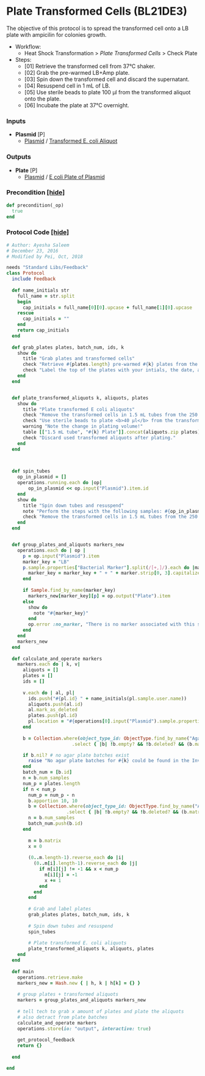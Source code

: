 # Plate Transformed Cells (BL21DE3)

The objective of this protocol is to spread the transformed cell onto a LB plate with ampicilin for colonies growth.

- Workflow:
  - Heat Shock Transformation > *Plate Transformed Cells* > Check Plate
- Steps:
  - [01] Retrieve the transformed cell from 37°C shaker.
  - [02] Grab the pre-warmed LB+Amp plate.
  - [03] Spin down the transformed cell and discard the supernatant.
  - [04] Resuspend cell in 1 mL of LB.
  - [05] Use sterile beads to plate 100 µl from the transformed aliquot onto the plate. 
  - [06] Incubate the plate at 37°C overnight.
### Inputs


- **Plasmid** [P]  
  - <a href='#' onclick='easy_select("Sample Types", "Plasmid")'>Plasmid</a> / <a href='#' onclick='easy_select("Containers", "Transformed E. coli Aliquot")'>Transformed E. coli Aliquot</a>



### Outputs


- **Plate** [P]  
  - <a href='#' onclick='easy_select("Sample Types", "Plasmid")'>Plasmid</a> / <a href='#' onclick='easy_select("Containers", "E coli Plate of Plasmid")'>E coli Plate of Plasmid</a>

### Precondition <a href='#' id='precondition'>[hide]</a>
```ruby
def precondition(_op)
  true
end
```

### Protocol Code <a href='#' id='protocol'>[hide]</a>
```ruby
# Author: Ayesha Saleem
# December 23, 2016
# Modified by Pei, Oct, 2018

needs "Standard Libs/Feedback"
class Protocol
  include Feedback
  
  def name_initials str
    full_name = str.split
    begin
      cap_initials = full_name[0][0].upcase + full_name[1][0].upcase
    rescue
      cap_initials = ""
    end
    return cap_initials
  end
  
  def grab_plates plates, batch_num, ids, k
    show do
      title "Grab plates and transformed cells"
      check "Retrieve #{plates.length} pre-warmed #{k} plates from the still incubator."
      check "Label the top of the plates with your intials, the date, and the following ids: #{ids.join(", ")}"
    end
  end


  def plate_transformed_aliquots k, aliquots, plates
    show do 
      title "Plate transformed E coli aliquots"
      check "Remove the transformed cells in 1.5 mL tubes from the 250 mL flask in the 37°C incubator."
      check "Use sterile beads to plate <b>40 µl</b> from the transformed aliquots (1.5 mL tubes) onto the plates, following the table below."
      warning "Note the change in plating volume!"
      table [["1.5 mL tube", "#{k} Plate"]].concat(aliquots.zip plates)
      check "Discard used transformed aliquots after plating."
    end
  end

  

  def spin_tubes 
    op_in_plasmid = []
    operations.running.each do |op|
        op_in_plasmid << op.input("Plasmid").item.id
    end
    show do
      title "Spin down tubes and resuspend"
      note "Perform the steps with the following samples: #{op_in_plasmid.to_sentence}."
      check "Remove the transformed cells in 1.5 mL tubes from the 250 mL flask in the 37°C incubator."
    end
  end


  def group_plates_and_aliquots markers_new
    operations.each do | op | 
      p = op.input("Plasmid").item
      marker_key = "LB"
      p.sample.properties["Bacterial Marker"].split(/[+,]/).each do |marker|
        marker_key = marker_key + " + " + marker.strip[0, 3].capitalize
      end
      
      if Sample.find_by_name(marker_key)
        markers_new[marker_key][p] = op.output("Plate").item
      else
        show do 
          note "#{marker_key}"
        end
        op.error :no_marker, "There is no marker associated with this sample, so we can't plate it. Please input a marker."
      end
    end
    markers_new
  end  
  
  def calculate_and_operate markers
    markers.each do | k, v| 
      aliquots = []
      plates = []
      ids = []
        
      v.each do | al, pl|
        ids.push("#{pl.id} " + name_initials(pl.sample.user.name))
        aliquots.push(al.id)
        al.mark_as_deleted
        plates.push(pl.id)
        pl.location = "#{operations[0].input("Plasmid").sample.properties["Transformation Temperature"].to_i} C incubator"
      end
        
      b = Collection.where(object_type_id: ObjectType.find_by_name("Agar Plate Batch").id)
                        .select { |b| !b.empty? && !b.deleted? && (b.matrix[0].include? Sample.find_by_name(k).id) }.first

      if b.nil? # no agar plate batches exist
        raise "No agar plate batches for #{k} could be found in the Inventory. Pour some plates before continuing (Manager/Pour Plates)"
      end
      batch_num = [b.id]
      n = b.num_samples
      num_p = plates.length
      if n < num_p
        num_p = num_p - n
        b.apportion 10, 10
        b = Collection.where(object_type_id: ObjectType.find_by_name("Agar Plate Batch").id)
                      .select { |b| !b.empty? && !b.deleted? && (b.matrix[0].include? Sample.find_by_name(k).id) }.first
        n = b.num_samples
        batch_num.push(b.id)
      end
          
        m = b.matrix
        x = 0
    
        (0..m.length-1).reverse_each do |i|
          (0..m[i].length-1).reverse_each do |j|
            if m[i][j] != -1 && x < num_p
              m[i][j] = -1
              x += 1
            end
          end
        end
        
        # Grab and label plates
        grab_plates plates, batch_num, ids, k
        
        # Spin down tubes and resuspend
        spin_tubes
        
        # Plate transformed E. coli aliquots
        plate_transformed_aliquots k, aliquots, plates
    end
  end
    
  def main
    operations.retrieve.make
    markers_new = Hash.new { | h, k | h[k] = {} } 
    
    # group plates + transformed aliquots 
    markers = group_plates_and_aliquots markers_new
      
    # tell tech to grab x amount of plates and plate the aliquots
    # also detract from plate batches
    calculate_and_operate markers
    operations.store(io: "output", interactive: true)
    
    get_protocol_feedback
    return {}
    
  end

end
```
